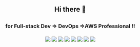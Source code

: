 <div align="center"><h2>Hi there 👋<h2></div>

<div align="center">
<h3>for Full-stack Dev => DevOps =>AWS Professional !!<h3>
<img src="https://img.shields.io/badge/JAVA-007396?style=for-the-badge&logo=java&logoColor=white">
<img src="https://img.shields.io/badge/javascript-F7DF1E?style=for-the-badge&logo=javascript&logoColor=black">
<img src="https://img.shields.io/badge/html-E34F26?style=for-the-badge&logo=html5&logoColor=white">
<img src="https://img.shields.io/badge/css-1572B6?style=for-the-badge&logo=css3&logoColor=white">
<img src="https://img.shields.io/badge/github-181717?style=for-the-badge&logo=github&logoColor=white">
<img src="https://img.shields.io/badge/linux-FCC624?style=for-the-badge&logo=linux&logoColor=black">
<img src="https://img.shields.io/badge/aws-232F3E?style=for-the-badge&logo=aws&logoColor=white">
<img src="https://img.shields.io/badge/apache tomcat-F8DC75?style=for-the-badge&logo=apachetomcat&logoColor=white">

</div>








<!--
**RobinJavaaDev/RobinJavaaDev** is a ✨ _special_ ✨ repository because its `README.md` (this file) appears on your GitHub profile.

Here are some ideas to get you started:

- 🔭 I’m currently working on ... YD now
- 🌱 I’m currently learning ... java,HTML,CSS,SQL,javascript
- 👯 I’m looking to collaborate on ...
- 🤔 I’m looking for help with ... full-stack Dev
- 💬 Ask me about ... anything:)
- 📫 How to reach me: ... not yet
- 😄 Pronouns: ... male
- ⚡ Fun fact: ...
-->
